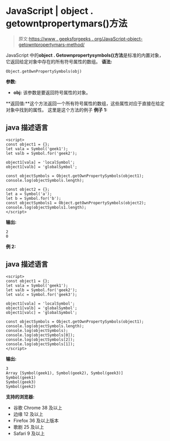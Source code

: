 # JavaScript | object . getowntpropertymars()方法

> 原文:[https://www . geeksforgeeks . org/JavaScript-object-getowntpropertymars-method/](https://www.geeksforgeeks.org/javascript-object-getownpropertysymbols-method/)

JavaScript 中的**object . Getownpropertysymbols()方法**是标准的内置对象，它返回给定对象中存在的所有符号属性的数组。
**语法:**

```
Object.getOwnPropertySymbols(obj)
```

**参数:**

*   **obj:** 该参数是要返回符号属性的对象。

**返回值:**这个方法返回一个所有符号属性的数组，这些属性对应于直接在给定对象中找到的属性。
这里是这个方法的例子
**例子 1:**

## java 描述语言

```
<script>
const object1 = {};
let vala = Symbol('geek1');
let valb = Symbol.for('geek2');

object1[vala] = 'localSymbol';
object1[valb] = 'globalSymbol';

const objectSymbols = Object.getOwnPropertySymbols(object1);
console.log(objectSymbols.length);

const object2 = {}; 
let a = Symbol('a'); 
let b = Symbol.for('b'); 
const objectSymbols1 = Object.getOwnPropertySymbols(object2); 
console.log(objectSymbols1.length);
</script>
```

**输出:**

```
2
0
```

**例 2:**

## java 描述语言

```
<script>
const object1 = {};
let vala = Symbol('geek1');
let valb = Symbol.for('geek2');
let valc = Symbol.for('geek3');

object1[vala] = 'localSymbol';
object1[valb] = 'globalSymbol';
object1[valc] = 'globalSymbol';

const objectSymbols = Object.getOwnPropertySymbols(object1);
console.log(objectSymbols.length);
console.log(objectSymbols);     
console.log(objectSymbols[0]);
console.log(objectSymbols[2]);
console.log(objectSymbols[1]);
</script>
```

**输出:**

```
3
Array [Symbol(geek1), Symbol(geek2), Symbol(geek3)]
Symbol(geek1)
Symbol(geek3)
Symbol(geek2)
```

**支持的浏览器:**

*   谷歌 Chrome 38 及以上
*   边缘 12 及以上
*   Firefox 36 及以上版本
*   歌剧 25 及以上
*   Safari 9 及以上